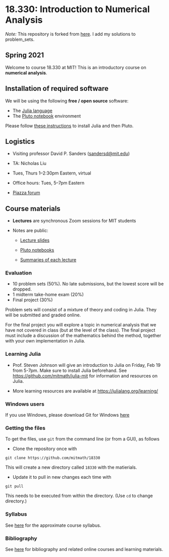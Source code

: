 # 18.330: Introduction to Numerical Analysis

_Note:_ This repository is forked from [here](https://github.com/mitmath/18330). I add my solutions to problem_sets.

## Spring 2021

Welcome to course 18.330 at MIT! This is an introductory course on **numerical analysis**.

## Installation of required software 
We will be using the following **free / open source** software:
- The [Julia language](https://www.julialang.org)
- The [Pluto notebook](https://github.com/fonsp/Pluto.jl) environment

Please follow [these  instructions](https://computationalthinking.mit.edu/Spring21/installation/) to install Julia and then Pluto.

## Logistics

- Visiting professor David P. Sanders ([sandersd@mit.edu](mailto:sandersd@mit.edu))

- TA: Nicholas Liu

- Tues, Thurs 1&ndash;2:30pm Eastern, virtual

- Office hours: Tues, 5&ndash;7pm Eastern

- [Piazza forum](https://piazza.com/class/kl8f7m3q7q355)


## Course materials
- **Lectures** are synchronous Zoom sessions for MIT students

- Notes are public:

  - [Lecture slides](lectures) 

  - [Pluto notebooks](notebooks)

  - [Summaries of each lecture](summaries.md)

### Evaluation

- 10 problem sets (50%). No late submissions, but the lowest score will be dropped.
- 1 midterm take-home exam (20%)
- Final project (30%)

Problem sets will consist of a mixture of theory and coding in Julia. They will be submitted and graded online.

For the final project you will explore a topic in numerical analysis that we have not covered in class (but at the level of the class). The final project must include a discussion of the mathematics behind the method, together with your own implementation in Julia.

### Learning Julia

- Prof. Steven Johnson will give an introduction to Julia on Friday, Feb 19 from 5-7pm. Make sure to install Julia beforehand. See https://github.com/mitmath/julia-mit for information and resources on Julia.

- More learning resources are available at https://julialang.org/learning/

### Windows users

If you use Windows, please download Git for Windows [here](https://gitforwindows.org)

### Getting the files

To get the files, use `git` from the command line (or from a GUI), as follows

- Clone the repository once with
```
git clone https://github.com/mitmath/18330
```
This will create a new directory called `18330` with the matierials.


- Update it to pull in new changes each time with
```
git pull
```
This needs to be executed from within the directory. (Use `cd` to change directory.)

### Syllabus
See [here](syllabus.md) for the approximate course syllabus.

### Bibliography

See [here](bibliography.md) for bibliography and related online courses and learning materials.
